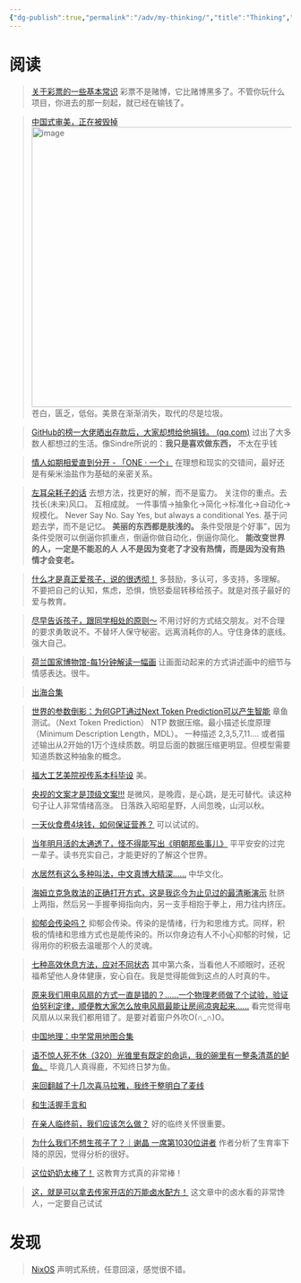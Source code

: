 ```yaml
---
{"dg-publish":true,"permalink":"/adv/my-thinking/","title":"Thinking","noteIcon":""}
---
```


# 阅读

> [关于彩票的一些基本常识](https://mp.weixin.qq.com/s/cyTMKk55zsBPs72saqstlw)
> 彩票不是赌博，它比赌博黑多了。不管你玩什么项目，你进去的那一刻起，就已经在输钱了。

> [中国式审美，正在被毁掉](https://mp.weixin.qq.com/s/stfgHl9GrwWwe9pHsEVJCg)
> <img src="https://cdn.jsdelivr.net/gh/aaronmack/image-hosting@master/e/image.74z06xb9kqk0.webp" alt="image" width=500/>
> 苍白，匮乏，低俗。美景在渐渐消失，取代的尽是垃圾。

> [GitHub的榜一大佬晒出存款后，大家却想给他捐钱。 (qq.com)](https://mp.weixin.qq.com/s/y2AYcC83KCv2Pi060n_MZg)
> 过出了大多数人都想过的生活。像Sindre所说的：**我只是喜欢做东西，** 不太在乎钱

> [情人如期相爱直到分开 - 「ONE · 一个」](http://wufazhuce.com/article/6141)
> 在理想和现实的交错间，最好还是有柴米油盐作为基础的亲密关系。

> [左耳朵耗子的话](https://mp.weixin.qq.com/s/bOnW8gDJ-dXp4KbAjhDw9A)
> 去想方法，找更好的解，而不是蛮力。
> 关注你的重点。去找长(未来)风口。
> 互相成就。
> 一件事情->抽象化->简化->标准化->自动化->规模化。
> Never Say No. Say Yes, but always a conditional Yes.
> 基于问题去学，而不是记忆。
> **美丽的东西都是肤浅的。**
> 条件受限是个好事”，因为条件受限可以倒逼你抓重点，倒逼你做自动化，倒逼你简化。
> **能改变世界的人，一定是不能忍的人**
> **人不是因为变老了才没有热情，而是因为没有热情才会变老。**

> [什么才是真正爱孩子，说的很透彻！](https://m.weibo.cn/detail/4901791285645834)
> 多鼓励，多认可，多支持，多理解。 不要把自己的认知，焦虑，恐惧，愤怒委屈转移给孩子。就是对孩子最好的爱与教育。

> [尽早告诉孩子，跟同学相处的原则～](https://m.weibo.cn/detail/4901751808859026)
> 不用讨好的方式结交朋友。对不合理的要求勇敢说不。不替坏人保守秘密。远离消耗你的人。守住身体的底线。强大自己。

> [荷兰国家博物馆-每1分钟解读一幅画](https://m.weibo.cn/detail/4903540612399888)
> 让画面动起来的方式讲述画中的细节与情感表达。很牛。

> [出海合集](https://m.weibo.cn/status/N25MQAwq2?jumpfrom=weibocom)

> [世界的参数倒影：为何GPT通过Next Token Prediction可以产生智能](https://zhuanlan.zhihu.com/p/632795115?utm_id=0)
> 章鱼测试。（Next Token Prediction） NTP
> 数据压缩。最小描述长度原理（Minimum Description Length，MDL）。
> 一种描述 2,3,5,7,11....   或者描述输出从2开始的1万个连续质数。明显后面的数据压缩更明显。但模型需要知道质数这种抽象的概念。

> [福大工艺美院视传系本科毕设](https://www.douyin.com/video/7236810403307638077)
> 美。

> [央视的文案才是顶级文案!!!](https://m.weibo.cn/detail/4908865961596013)
> 是微风，是晚霞，是心跳，是无可替代。读这种句子让人非常情绪高涨。
> 日落跌入昭昭星野，人间忽晚，山河以秋。

> [一天伙食费4块钱，如何保证营养？](https://dig.chouti.com/pic/show?nid=b71636aafc23a0f82364d7281de01762&lid=38902046)
> 可以试试的。

> [当年明月活的太通透了，怪不得能写出《明朝那些事儿》](https://m.weibo.cn/detail/4912269177656665)
> 平平安安的过完一辈子。读书充实自己，才能更好的了解这个世界。

> [水居然有这么多种叫法，中文真博大精深……](https://m.weibo.cn/detail/4912140831687748)
> 中华文化。

> [海姆立克急救法的正确打开方式，这是我迄今为止见过的最清晰演示](https://m.weibo.cn/detail/4914474408741985)
> 肚脐上两指，然后另一手握拳拇指向内，另一支手相抱于拳上，用力往内挤压。

> [抑郁会传染吗？](http://wufazhuce.com/question/3823)
> 抑郁会传染。传染的是情绪，行为和思维方式。同样，积极的情绪和思维方式也是能传染的。所以你身边有人不小心抑郁的时候，记得用你的积极去温暖那个人的灵魂。

> [七种高效休息方法，应对不同状态](https://m.weibo.cn/detail/4914979537420511)
> 其中第六条，当看他人不顺眼时，还祝福希望他人身体健康，安心自在。我是觉得能做到这点的人时真的牛。

> [原来我们用电风扇的方式一直是错的？……一个物理老师做了个试验，验证伯努利定律，顺便教大家怎么放电风扇最能让房间凉爽起来……](https://dig.chouti.com/pic/show?nid=9dbc7317c7c073109e4780f2f826ba09&lid=39033271)
> 看完觉得电风扇从以来我们都用错了。是要对着窗户外吹O(∩_∩)O。

> [中国地理：中学常用地图合集](https://dig.chouti.com/pic/show?nid=2cf31673a824890d3bd2e375707b1318&lid=39150647)

> [语不惊人死不休（320）光锥里有既定的命运，我的碗里有一整条清蒸的鲈鱼。](http://www.zreading.cn/archives/9130.html)
> 毕竟几人真得鹿，不知终日梦为鱼。

> [来回翻越了十几次喜马拉雅，我终于整明白了麦线](https://mp.weixin.qq.com/s/zDhADE6Tm4uBjQ4fjRQlEA)

> [和生活握手言和](http://wufazhuce.com/article/6065)

> [在亲人临终前，我们应该怎么做？](https://m.thepaper.cn/newsDetail_forward_24474033)
> 好的临终关怀很重要。

> [为什么我们不想生孩子了？｜谢晶 一席第1030位讲者](https://mp.weixin.qq.com/s/P9kUO6ANPUTfQ_W9v34olQ)
> 作者分析了生育率下降的原因，觉得分析的很好。

> [这位奶奶太棒了！](https://m.weibo.cn/detail/4953786018169582)
> 这教育方式真的非常棒！

> [这，就是可以拿去传家开店的万能卤水配方！](https://mp.weixin.qq.com/s/6seLu_fNJ9H8b8X3Xg4vmA)
> 这文章中的卤水看的非常馋人，一定要自己试试

# 发现

> [NixOS](https://github.com/ryan4yin/nixos-and-flakes-book)
> 声明式系统，任意回滚，感觉很不错。